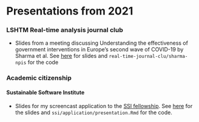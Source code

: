 
# Presentations from 2021

### LSHTM Real-time analysis journal club

- Slides from a meeting discussing Understanding the effectiveness of government interventions in Europe’s second wave of COVID-19 by Sharma et al. See [here](https://www.samabbott.co.uk/presentations/2021/real0-time-journal-club/sharma-npis/presentation.html) for slides and `real-time-journal-clu/sharma-npis` for the code
### Academic citizenship

#### Sustainable Software Institute 

- Slides for my screencast application to the [SSI fellowship](https://www.software.ac.uk/programmes-and-events/fellowship-programme). See [here](https://www.samabbott.co.uk/presentations/2021/ssi/application/presentation.html) for the slides and `ssi/application/presentation.Rmd`  for the code.

